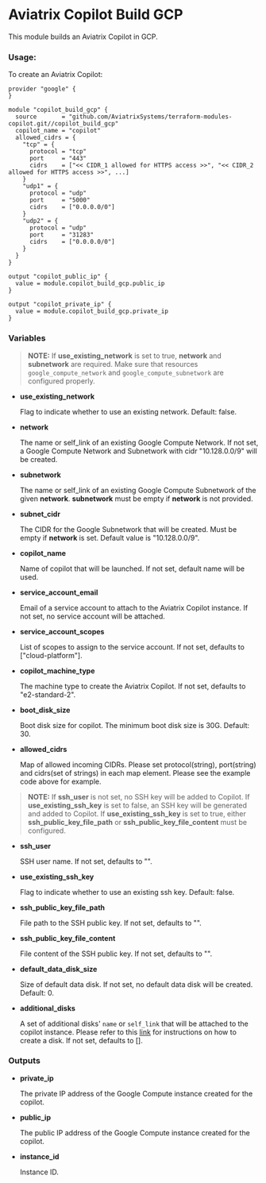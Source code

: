 # Aviatrix Copilot Build GCP

This module builds an Aviatrix Copilot in GCP.

### Usage:

To create an Aviatrix Copilot:

```
provider "google" {
}

module "copilot_build_gcp" {
  source       = "github.com/AviatrixSystems/terraform-modules-copilot.git//copilot_build_gcp"
  copilot_name = "copilot"
  allowed_cidrs = {
    "tcp" = {
      protocol = "tcp"
      port     = "443"
      cidrs    = ["<< CIDR_1 allowed for HTTPS access >>", "<< CIDR_2 allowed for HTTPS access >>", ...]
    }
    "udp1" = {
      protocol = "udp"
      port     = "5000"
      cidrs    = ["0.0.0.0/0"]
    }
    "udp2" = {
      protocol = "udp"
      port     = "31283"
      cidrs    = ["0.0.0.0/0"]
    }
  }
}

output "copilot_public_ip" {
  value = module.copilot_build_gcp.public_ip
}

output "copilot_private_ip" {
  value = module.copilot_build_gcp.private_ip
}
```

### Variables

> **NOTE:** If **use_existing_network** is set to true, **network** and **subnetwork** are required. Make sure that resources `google_compute_network` and `google_compute_subnetwork` are configured properly.

- **use_existing_network**

  Flag to indicate whether to use an existing network. Default: false.

- **network**

  The name or self_link of an existing Google Compute Network. If not set, a Google Compute Network and Subnetwork with cidr "10.128.0.0/9" will be created.

- **subnetwork**

  The name or self_link of an existing Google Compute Subnetwork of the given **network**. **subnetwork** must be empty if **network** is not provided.

- **subnet_cidr**

  The CIDR for the Google Subnetwork that will be created. Must be empty if **network** is set. Default value is "10.128.0.0/9".

- **copilot_name**

  Name of copilot that will be launched. If not set, default name will be used.

- **service_account_email**

  Email of a service account to attach to the Aviatrix Copilot instance. If not set, no service account will be attached.

- **service_account_scopes**

  List of scopes to assign to the service account. If not set, defaults to ["cloud-platform"].

- **copilot_machine_type**

  The machine type to create the Aviatrix Copilot. If not set, defaults to "e2-standard-2".

- **boot_disk_size**

  Boot disk size for copilot. The minimum boot disk size is 30G. Default: 30.

- **allowed_cidrs**

  Map of allowed incoming CIDRs. Please set protocol(string), port(string) and cidrs(set of strings) in each map element. Please see the example code above for example.

> **NOTE:** If **ssh_user** is not set, no SSH key will be added to Copilot. If **use_existing_ssh_key** is set to false, an SSH key will be generated and added to Copilot. If **use_existing_ssh_key** is set to true, either **ssh_public_key_file_path** or **ssh_public_key_file_content** must be configured.

- **ssh_user**

  SSH user name. If not set, defaults to "".

- **use_existing_ssh_key**

  Flag to indicate whether to use an existing ssh key. Default: false.

- **ssh_public_key_file_path**

  File path to the SSH public key. If not set, defaults to "".

- **ssh_public_key_file_content**

  File content of the SSH public key. If not set, defaults to "".

- **default_data_disk_size**

  Size of default data disk. If not set, no default data disk will be created. Default: 0.

- **additional_disks**

  A set of additional disks' `name` or `self_link` that will be attached to the copilot instance. Please refer to this [link](https://cloud.google.com/compute/docs/disks/add-persistent-disk) for instructions on how to create a disk. If not set, defaults to [].

### Outputs

- **private_ip**

  The private IP address of the Google Compute instance created for the copilot.

- **public_ip**

  The public IP address of the Google Compute instance created for the copilot.

- **instance_id**

  Instance ID.
